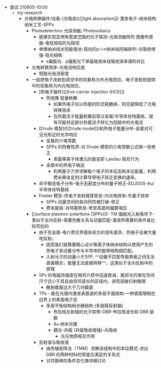 - 面试 210605-10:00
    - my research
        - 光电转换器件/设备-[光吸收]([[light absorption]]) 激发电子-纳米结构 纳米工艺-SPPs
            - Photodetectors 光探测器; Photovoltaics
                - 能够实现亚带隙宽度范围的光子探测-光探测器阵列 图像传感器-电信频段的光探测
                - 单根纳米线太阳能电池-径向的p-i-n纳米线同轴排列-光吸收增强-陷光结构
                    - s偏振光、p偏振光下单晶硅纳米线吸收效率谱的对比
            - 光电转换效率-光电流响应度
                - 短路光电流密度
            - 一般把电子发射到真空中的现象称为外光电效应，电子发射到固体中的现象称为内光电效应。
                - [热电子器件]([[hot-carrier injection (HCI)]])
                    - 热弛豫 能量耗散
                        - 如果热电子仅以热能的形式耗散掉，则无疑降低了光电转换效率
                        - 在热载流子能量耗散前穿过金属/半导体肖特基结，就有可能将这部分热载流子转化为回路中的光电流
                - [Drude 模型]([[Drude model]])和热电子能量分布-金属对可见光附近的光学响应
                    - 金属的介电常数
                    - SPPs 的色散性质-对 Drude 模型的介电常数公式做一些修正
                        - 表面等离子体激元的衰变即 Landau 阻尼行为
                    - 金属中的热电子输运
                        - 利用量子力学求解每个电子的本征态和本征能量，利用费米黄金定则计算导带电子跃迁变换的速率。
                - 非平衡态电子分布-电子态密度分布的量子修正-EDJDOS-Au/半导体肖特基结
                - Fowler 模型-热电子发射隧穿势垒-内光电效率-外量子效率
                    - SPPs 动量空间的各向同性被打破-修正
                    - 费米能级-肖特基势垒-势垒高度和偏置电压
            - [[surface plasmon polaritons (SPPs)]]- TM 偏振光入射条件下-类似于全内反射-需要色散关系与动量匹配-激发所需要的条件是比较苛刻的
                - 由于在金属-电介质交界面处较大的波矢差异，热电子会被大量地反射。
                    - 因而我们就需要精心设计等离子体纳米结构以使得产生的热电子其动量分布与半导体的能带结构相匹配。
                    - 入射光子的动量小于SPP, ^^动量不匹配导致两者之间无法直接耦合，能量无法直接转移^^，这类似于全内反射中的原理
                - SPs 的电磁场强度在相邻介质中迅速衰减，能将光约束在空间尺寸远小于其自由空间波长的区域内，进而突破衍射极限
                    - 散射截面远大于几何截面
                - TPs - 能在光锥内激发表面波的多层平面结构-一种紧密限制在边界上的表面电子态
                    - 多层平板结构和光栅结构 (多层膜反射器)
                        - 布拉格反射镜的光子禁带-DBR-布拉格波长和 DBR 层数
                        - Au 纳米光栅
                        - 耦合-共振 (共振吸收增强)-光吸收
                            - 光与物质相互作用
                - 反射谱与吸收谱
                    - 由传输矩阵法（TMM）求解该结构中的本征模式-求出 DBR 的两种材料的厚度应满足的关系式
                    - 对共振峰的条件变化做详细讨论
